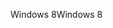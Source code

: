 <span data-ttu-id="368a0-101">Windows 8</span><span class="sxs-lookup"><span data-stu-id="368a0-101">Windows 8</span></span>